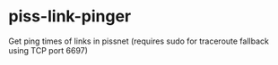 # piss-link-pinger
Get ping times of links in pissnet
(requires sudo for traceroute fallback using TCP port 6697)
